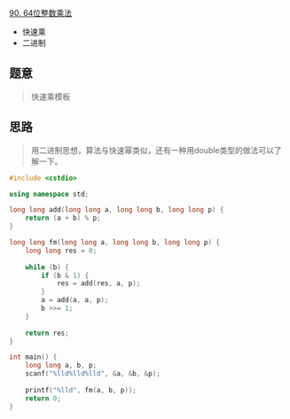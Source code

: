 [90. 64位整数乘法](https://www.acwing.com/problem/content/92/)
+ 快速乘
+ 二进制

## 题意

> 快速乘模板

## 思路

> 用二进制思想，算法与快速幂类似，还有一种用double类型的做法可以了解一下。



```c++
#include <cstdio>

using namespace std;

long long add(long long a, long long b, long long p) {
    return (a + b) % p;
}

long long fm(long long a, long long b, long long p) {
    long long res = 0;
    
    while (b) {
        if (b & 1) {
            res = add(res, a, p);
        }
        a = add(a, a, p);
        b >>= 1;
    }
    
    return res;
}

int main() {
    long long a, b, p;
    scanf("%lld%lld%lld", &a, &b, &p);
    
    printf("%lld", fm(a, b, p));
    return 0;
}
```
